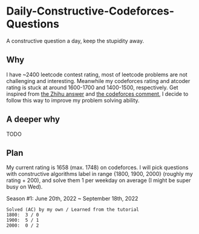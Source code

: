 # Daily-Constructive-Codeforces-Questions
A constructive question a day, keep the stupidity away.

## Why

I have ~2400 leetcode contest rating, most of leetcode problems are not challenging and interesting. Meanwhile my codeforces rating and atcoder rating is stuck at around 1600-1700 and 1400-1500, respectively. Get inspired from [the Zhihu answer](https://www.zhihu.com/question/339795230/answer/868748153) and [the codeforces comment](https://codeforces.com/blog/entry/66715?#comment-507869), I decide to follow this way to improve my problem solving ability.

## A deeper why

TODO

## Plan

My current rating is 1658 (max. 1748) on codeforces. I will pick questions with constructive algorithms label in range {1800, 1900, 2000} (roughly my rating + 200), and solve them 1 per weekday on average (I might be super busy on Wed). 

Season #1:
June 20th, 2022 ~ September 18th, 2022

```
Solved (AC) by my own / Learned from the tutorial
1800:  3 / 0
1900:  5 / 1
2000:  0 / 2
```